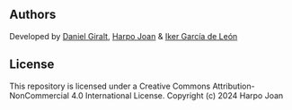 ## Authors
Developed by [Daniel Giralt](https://github.com/dgiraltt), [Harpo Joan](https://github.com/helveticka) & [Iker García de León](https://github.com/kernel-45)

## License
This repository is licensed under a Creative Commons Attribution-NonCommercial 4.0 International License.
Copyright (c) 2024 Harpo Joan
